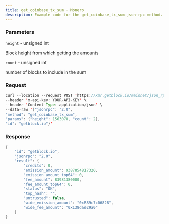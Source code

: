 ```yaml
---
title: get_coinbase_tx_sum - Monero
description: Example code for the get_coinbase_tx_sum json-rpc method. Сomplete guide on how to use get_coinbase_tx_sum json-rpc in GetBlock.io Web3 documentation.
---
```


### Parameters

`height` - unsigned int

Block height from which getting the amounts

`count` - unsigned int

number of blocks to include in the sum

### Request

``` java
curl --location --request POST 'https://xmr.getblock.io/mainnet/json_rpc' \
--header 'x-api-key: YOUR-API-KEY' \
--header 'Content-Type: application/json' \ 
--data-raw '{"jsonrpc": "2.0",
"method": "get_coinbase_tx_sum",
"params": {"height": 1563078, "count": 2},
"id": "getblock.io"}'
```

###  Response

``` java
{
    "id": "getblock.io",
    "jsonrpc": "2.0",
    "result": {
        "credits": 0,
        "emission_amount": 9387854817320,
        "emission_amount_top64": 0,
        "fee_amount": 83981380000,
        "fee_amount_top64": 0,
        "status": "OK",
        "top_hash": "",
        "untrusted": false,
        "wide_emission_amount": "0x889c7c06828",
        "wide_fee_amount": "0x138dae29a0"
    }
}
```
